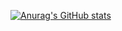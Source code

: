 [![Anurag's GitHub stats](https://github-readme-stats.vercel.app/api?username=kayuii&show_icons=true&theme=radical)](https://github.com/anuraghazra/github-readme-stats)
